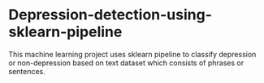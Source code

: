 # Depression-detection-using-sklearn-pipeline
This machine learning project uses sklearn pipeline to classify depression or non-depression based on text dataset which consists of phrases or sentences.
